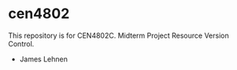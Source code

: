 # cen4802
 This repository is for CEN4802C.
 Midterm Project Resource Version Control.
- James Lehnen

